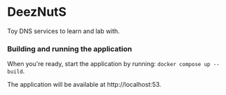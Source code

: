 # DeezNutS

Toy DNS services to learn and lab with.

### Building and running the application

When you're ready, start the application by running:
`docker compose up --build`.

The application will be available at http://localhost:53.
